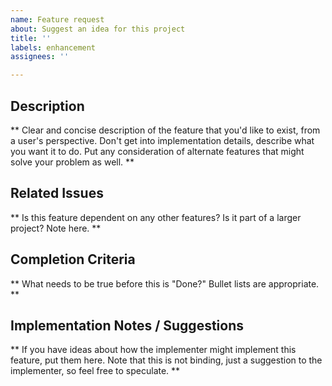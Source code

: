 ```yaml
---
name: Feature request
about: Suggest an idea for this project
title: ''
labels: enhancement
assignees: ''

---
```


## Description

** Clear and concise description of the feature that you'd like to exist, from a user's perspective. Don't get into implementation details, describe what you want it to do. Put any consideration of alternate features that might solve your problem as well. **

## Related Issues

** Is this feature dependent on any other features? Is it part of a larger project? Note here. **

## Completion Criteria

** What needs to be true before this is "Done?" Bullet lists are appropriate. **

## Implementation Notes / Suggestions

** If you have ideas about how the implementer might implement this feature, put them here. Note that this is not binding, just a suggestion to the implementer, so feel free to speculate. **
